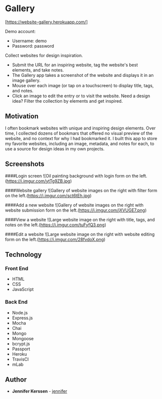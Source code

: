 # Gallery

[https://website-gallery.herokuapp.com/]

Demo account:
* Username: demo
* Password: password

Collect websites for design inspiration. 
* Submit the URL for an inspiring website, tag the website's best elements, and take notes. 
* The Gallery app takes a screenshot of the website and displays it in an image gallery. 
* Mouse over each image (or tap on a touchscreen) to display title, tags, and notes. 
* Click an image to edit the entry or to visit the website.
Need a design idea? Filter the collection by elements and get inspired.

## Motivation

I often bookmark websites with unique and inspiring design elements. Over time, I collected dozens of bookmars that offered no visual preview of the website, and no context for why I had bookmarked it. I built this app to store my favorite websites, including an image, metadata, and notes for each, to use a source for design ideas in my own projects.

## Screenshots

####Login screen
![Oil painting background with login form on the left.(https://i.imgur.com/ytTg9ZB.jpg)

####Website gallery
![Gallery of website images on the right with filter form on the left.(https://i.imgur.com/sct6tEh.jpg)

####Add a new website
![Gallery of website images on the right with website submission form on the left.(https://i.imgur.com/jXVUGE7.png)

####View a website
![Large website image on the right with title, tags, and notes on the left.(https://i.imgur.com/tuFyfQ3.png)

####Edit a website
![Large website image on the right with website editing form on the left.(https://i.imgur.com/28fvdoX.png)

## Technology

### Front End
* HTML
* CSS
* JavaScript

### Back End
* Node.js
* Express.js
* Mocha
* Chai
* Mongo
* Mongoose
* bcrypt.js
* Passport
* Heroku
* TravisCI
* mLab


## Author

* **Jennifer Kerssen** - [jennifer](https://github.com/jennifer)